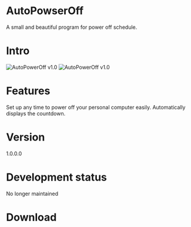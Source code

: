 # AutoPowserOff
A small and beautiful program for power off schedule.
# Intro
![AutoPowerOff v1.0](http://i1.piimg.com/577934/34a1ff0cb308522bs.png)
![AutoPowerOff v1.0](http://i1.piimg.com/577934/b49bb5ce1895dd39.png)
# Features
Set up any time to power off your personal computer easily.
Automatically displays the countdown.
# Version
1.0.0.0
# Development status
No longer maintained
# Download
